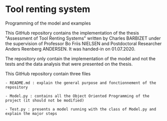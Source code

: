 # Tool renting system
 Programming of the model and examples

This GitHub repository contains the implementation of the thesis "Assessment of Tool Renting Systems" written by Charles BARBIZET under the supervision of Professor Bo Friis NIELSEN and Postdoctoral Researcher Anders Reenberg ANDERSEN. It was handed-in on 01.07.2020.

The repository only contain the implementation of the model and not the tests and the data analysis that were presented on the thesis.

This GitHub repository contain three files

	- README.md : explain the general purpose and fonctionnement of the repository
	
	- Model.py : contains all the Object Oriented Programming of the project (it should not be modified)
	
	- Test.py : presents a model running with the class of Model.py and explain the major steps
